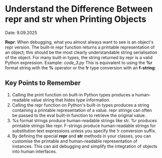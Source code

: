 # Understand the Difference Between repr and str when Printing Objects

Date: 9.09.2025

**Repr**:
	When debugging, what you almost always want to see is an object's repr version. The built-in repr function returns a printable representation of an object; this should be the most clearly understandable string serialisation of the object. For many built-in types, the string returned by repr is a valid Python expression.
	Example: *code_3.py*
This is equivalent to using the **%r** format string with the **%** operator or the **!r** type conversion with an **f-string**:


## Key Points to Remember
1. Calling the print function on built-in Python types produces a human-readable value string that hides type information.
2. Calling the repr function on Python's built-in types produces a string containing a printable representation of a value. repr strings can often be passed to the eval built-in function to retrieve the original value.
3. %s format strings produce human-readable strings like str. %r produces printable strings like repr. F-strings produce human-readable strings for substitution text expressions unless you specify the !r conversion suffix.
4. By defining the special __repr__ and __str__ methods in your classes, you can customise the printable and human-readable representation of instances. This can aid debugging and simplify the integration of objects into human interfaces.